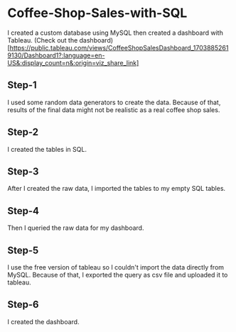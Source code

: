 # Coffee-Shop-Sales-with-SQL
I created a custom database using MySQL then created a dashboard with Tableau.
(Check out the dashboard)[https://public.tableau.com/views/CoffeeShopSalesDashboard_17038852619130/Dashboard1?:language=en-US&:display_count=n&:origin=viz_share_link]
## Step-1
I used some random data generators to create the data. Because of that, results of the final data might not be realistic as a real coffee shop sales.
## Step-2
I created the tables in SQL.
## Step-3
After I created the raw data, I imported the tables to my empty SQL tables.
## Step-4
Then I queried the raw data for my dashboard.
## Step-5
I use the free version of tableau so I couldn't import the data directly from MySQL. Because of that, I exported the query as csv file and uploaded it to tableau.
## Step-6
I created the dashboard.
